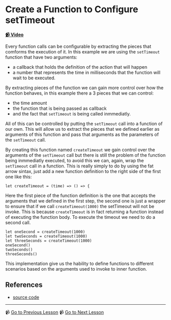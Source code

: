 # Create a Function to Configure setTimeout


**[📹 Video](https://egghead.io/lessons/egghead-create-a-function-to-configure-settimeout)**



Every function calls can be configurable by extracting the pieces that comforms the execution of it. In this example we are using the  `setTimeout` function that have two arguments:
* a callback that holds the definition of the action that will happen
* a number that represents the time in milliseconds that the function will wait to be executed.

By extracting pieces of the function we can gain more control over how the function behaves, in this example there a 3 pieces that we can control:
* the time amount
* the function that is being passed as callback 
* and the fact that `setTimeout` is being called inmmediatly.

All of this can be controlled by putting the `setTimeout` call into a function of our own. This will allow us to extract the pieces that we defined earlier as arguments of this function and pass that arguments as the parameters of the `setTimeout` call.

By creating this function named `createTimeout` we gain control over the arguments of the `setTimeout` call but there is still the problem of the function being inmmediatly executed, to avoid this we can, again, wrap the  `setTimeout` call in a function. This is really simply to do by using the fat arrow sintax, just add a new function definition to the right side of the first one like this:

```javacript 
let createTimeout = (time) => () => {
```

Here the first piece of the function definition is the one that accepts the arguments that we defined in the first step, the second one is just a wrapper to ensure that if we call `createTimeout(1000)` the setTimeout will not be invoke. This is because `createTimeout` is in fact returning a function instead of executing the function body.
To execute the timeout we need to do a second call. 
```
let oneSecond = createTimeout(1000)
let twoSeconds = createTimeout(1000)
let threeSeconds = createTimeout(1000)
oneSecond()
twoSeconds()
threeSeconds()
```

This implementation give us the hability to define functions to different scenarios based on the arguments used to invoke to inner function.

## References

- [source code](https://github.com/johnlindquist/crafting-functions/blob/wrap-settimeout/src/index.js)

---

📹 [Go to Previous Lesson](https://github.com/johnlindquist/crafting-functions/blob/wrap-settimeout/src/index.js)
📹 [Go to Next Lesson](https://egghead.io/lessons/egghead-return-a-function-to-cancel-an-async-behavior)


